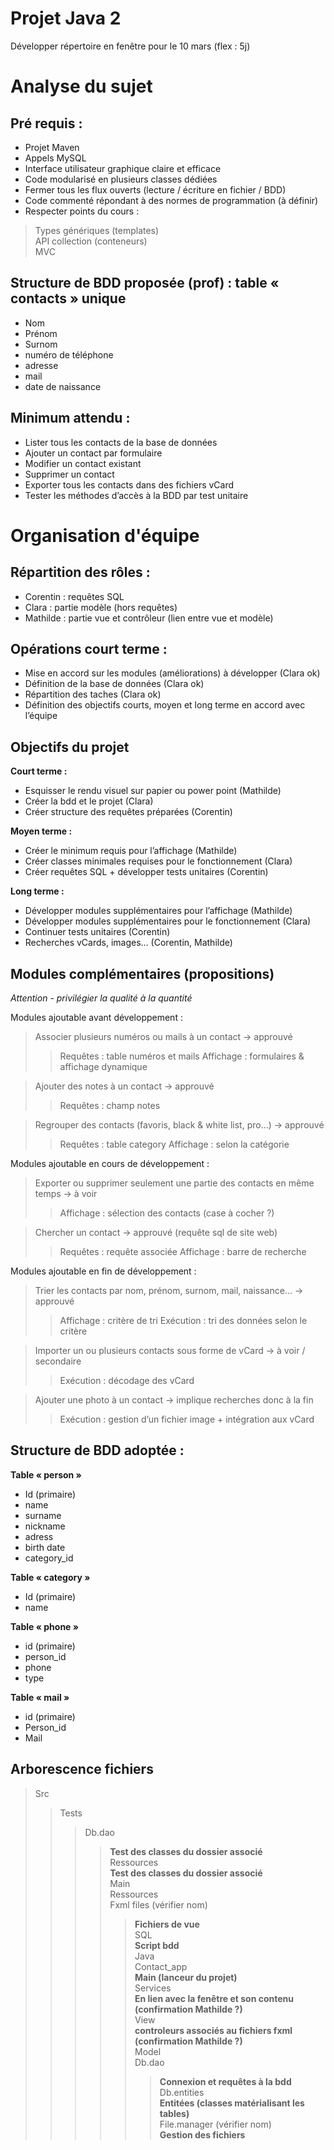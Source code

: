 # Projet Java 2
Développer répertoire en fenêtre pour le 10 mars (flex : 5j)

# Analyse du sujet

## Pré requis : 
- Projet Maven
- Appels MySQL
- Interface utilisateur graphique claire et efficace
- Code modularisé en plusieurs classes dédiées
- Fermer tous les flux ouverts (lecture / écriture en fichier / BDD)
- Code commenté répondant à des normes de programmation (à définir)
- Respecter points du cours :
> Types génériques (templates)  
> API collection (conteneurs)  
> MVC 

## Structure de BDD proposée (prof) : table « contacts » unique
- Nom 
- Prénom 
- Surnom
- numéro de téléphone
- adresse
- mail 
- date de naissance

## Minimum attendu :
- Lister tous les contacts de la base de données
- Ajouter un contact par formulaire
- Modifier un contact existant
- Supprimer un contact
- Exporter tous les contacts dans des fichiers vCard
- Tester les méthodes d’accès à la BDD par test unitaire

# Organisation d'équipe

## Répartition des rôles :
- Corentin : requêtes SQL
- Clara : partie modèle (hors requêtes)
- Mathilde : partie vue et contrôleur (lien entre vue et modèle)

## Opérations court terme :
- Mise en accord sur les modules (améliorations) à développer (Clara ok)
- Définition de la base de données (Clara ok)
- Répartition des taches (Clara ok) 
- Définition des objectifs courts, moyen et long terme en accord avec l’équipe

## Objectifs du projet

**Court terme :**
- Esquisser le rendu visuel sur papier ou power point (Mathilde)
- Créer la bdd et le projet (Clara)
- Créer structure des requêtes préparées (Corentin)

**Moyen terme :**
- Créer le minimum requis pour l’affichage (Mathilde)
- Créer classes minimales requises pour le fonctionnement (Clara)
- Créer requêtes SQL + développer tests unitaires (Corentin)

**Long terme :**
- Développer modules supplémentaires pour l’affichage (Mathilde)
- Développer modules supplémentaires pour le fonctionnement (Clara)
- Continuer tests unitaires (Corentin)
- Recherches vCards, images… (Corentin, Mathilde)


## Modules complémentaires (propositions)
*Attention - privilégier la qualité à la quantité*

Modules ajoutable avant développement : 
> Associer plusieurs numéros ou mails à un contact -> approuvé
>> Requêtes : table numéros et mails
>> Affichage : formulaires & affichage dynamique

> Ajouter des notes à un contact -> approuvé
>> Requêtes : champ notes

> Regrouper des contacts (favoris, black & white list, pro…) -> approuvé
>> Requêtes : table category
>> Affichage : selon la catégorie

Modules ajoutable en cours de développement : 
> Exporter ou supprimer seulement une partie des contacts en même temps -> à voir
>>Affichage : sélection des contacts (case à cocher ?)

> Chercher un contact -> approuvé (requête sql de site web)
>> Requêtes : requête associée
>> Affichage : barre de recherche

Modules ajoutable en fin de développement :
> Trier les contacts par nom, prénom, surnom, mail, naissance… -> approuvé
>> Affichage : critère de tri
>> Exécution : tri des données selon le critère

> Importer un ou plusieurs contacts sous forme de vCard -> à voir / secondaire
>> Exécution : décodage des vCard

> Ajouter une photo à un contact -> implique recherches donc à la fin
>> Exécution : gestion d’un fichier image + intégration aux vCard

## Structure de BDD adoptée : 
**Table « person »**
- Id (primaire)
- name
- surname 
- nickname
- adress 
- birth date 
- category_id

**Table « category »**
- Id (primaire)
- name

**Table « phone »**
- id (primaire)
- person_id
- phone
- type

**Table « mail »**
- id (primaire)
- Person_id
- Mail

## Arborescence fichiers
> Src  
>> Tests  
>>> Db.dao  
>>>> **Test des classes du dossier associé**  
>>> Ressources  
>>>> **Test des classes du dossier associé**  
>> Main  
>>> Ressources  
>>>> Fxml files (vérifier nom)  
>>>>> **Fichiers de vue**  
>>>> SQL  
>>>>> **Script bdd**  
>>> Java  
>>>> Contact_app  
>>>>> **Main (lanceur du projet)**  
>>>> Services  
>>>>> **En lien avec la fenêtre et son contenu (confirmation Mathilde ?)**  
>>>> View  
>>>>> **controleurs associés au fichiers fxml (confirmation Mathilde ?)**  
>>>> Model  
>>>>> Db.dao  
>>>>>> **Connexion et requêtes à la bdd**  
>>>>> Db.entities  
>>>>>> **Entitées (classes matérialisant les tables)**  
>>>>> File.manager (vérifier nom)  
>>>>>> **Gestion des fichiers**  
